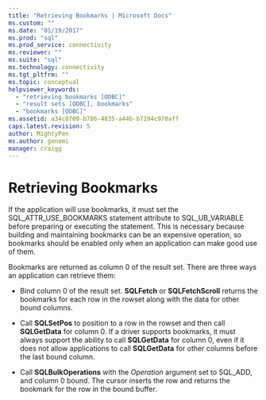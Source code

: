 ```yaml
---
title: "Retrieving Bookmarks | Microsoft Docs"
ms.custom: ""
ms.date: "01/19/2017"
ms.prod: "sql"
ms.prod_service: connectivity
ms.reviewer: ""
ms.suite: "sql"
ms.technology: connectivity
ms.tgt_pltfrm: ""
ms.topic: conceptual
helpviewer_keywords: 
  - "retrieving bookmarks [ODBC]"
  - "result sets [ODBC], bookmarks"
  - "bookmarks [ODBC]"
ms.assetid: a34c8f09-b786-4835-a44b-b7294c970aff
caps.latest.revision: 5
author: MightyPen
ms.author: genemi
manager: craigg
---
```

# Retrieving Bookmarks
If the application will use bookmarks, it must set the SQL_ATTR_USE_BOOKMARKS statement attribute to SQL_UB_VARIABLE before preparing or executing the statement. This is necessary because building and maintaining bookmarks can be an expensive operation, so bookmarks should be enabled only when an application can make good use of them.  
  
 Bookmarks are returned as column 0 of the result set. There are three ways an application can retrieve them:  
  
-   Bind column 0 of the result set. **SQLFetch** or **SQLFetchScroll** returns the bookmarks for each row in the rowset along with the data for other bound columns.  
  
-   Call **SQLSetPos** to position to a row in the rowset and then call **SQLGetData** for column 0. If a driver supports bookmarks, it must always support the ability to call **SQLGetData** for column 0, even if it does not allow applications to call **SQLGetData** for other columns before the last bound column.  
  
-   Call **SQLBulkOperations** with the *Operation* argument set to SQL_ADD, and column 0 bound. The cursor inserts the row and returns the bookmark for the row in the bound buffer.

